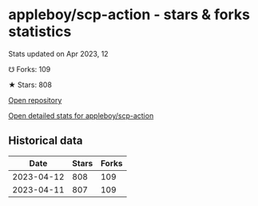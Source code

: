 # appleboy/scp-action - stars & forks statistics

Stats updated on Apr 2023, 12

☋ Forks: 109

★ Stars: 808

[Open repository](https://github.com/appleboy/scp-action)

[Open detailed stats for appleboy/scp-action](https://reviewgithub.com/rep/appleboy/scp-action)

## Historical data
| Date | Stars | Forks |
|------|-------|-------|
| 2023-04-12 | 808 | 109 | 
| 2023-04-11 | 807 | 109 | 

